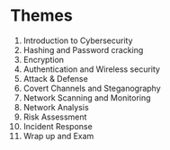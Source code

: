 # Themes
1. Introduction to Cybersecurity  
2. Hashing and Password cracking  
3. Encryption  
4. Authentication and Wireless security  
5. Attack & Defense  
6. Covert Channels and Steganography  
7. Network Scanning and Monitoring  
8. Network Analysis  
9. Risk Assessment  
10. Incident Response  
11. Wrap up and Exam